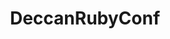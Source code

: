 ---
title: DeccanRubyConf
start_date: 2019-08-10
end_date:
location: Hyatt Hotel, Pune
url: https://www.deccanrubyconf.org/menu
coc_url: https://www.papercall.io/drc19#code_of_conduct
scholarship_url:
summary: The sixth edition of a single track, single day conference on Ruby.
---